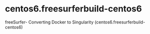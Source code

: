 # centos6.freesurferbuild-centos6
freeSurfer- Converting Docker to Singularity (centos6.freesurferbuild-centos6)
